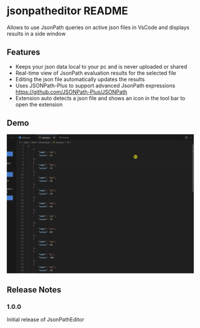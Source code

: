 # jsonpatheditor README

Allows to use JsonPath queries on active json files in VsCode and displays results in a side window

## Features

- Keeps your json data local to your pc and is never uploaded or shared
- Real-time view of JsonPath evaluation results for the selected file
- Editing the json file automatically updates the results
- Uses JSONPath-Plus to support advanced JsonPath expressions https://github.com/JSONPath-Plus/JSONPath
- Extension auto detects a json file and shows an icon in the tool bar to open the extension

## Demo

![Demo](images/demo.gif)


## Release Notes

### 1.0.0

Initial release of JsonPathEditor

